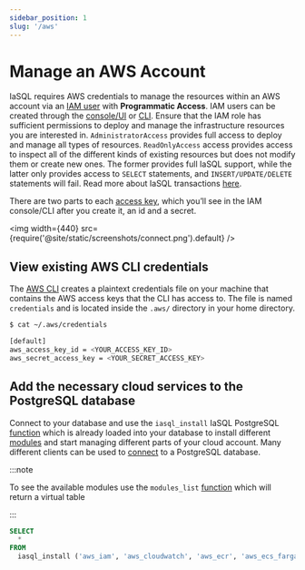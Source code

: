 ```yaml
---
sidebar_position: 1
slug: '/aws'
---
```


# Manage an AWS Account

IaSQL requires AWS credentials to manage the resources within an AWS account via an [IAM user](https://docs.aws.amazon.com/IAM/latest/UserGuide/id_users.html) with **Programmatic Access**. IAM users can be created through the [console/UI](https://docs.aws.amazon.com/IAM/latest/UserGuide/id_users_create.html#id_users_create_console) or [CLI](https://docs.aws.amazon.com/IAM/latest/UserGuide/id_users_create.html#id_users_create_cliwpsapi). Ensure that the IAM role has sufficient permissions to deploy and manage the infrastructure resources you are interested in. `AdministratorAccess` provides full access to deploy and manage all types of resources. `ReadOnlyAccess` access provides access to inspect all of the different kinds of existing resources but does not modify them or create new ones. The former provides full IaSQL support, while the latter only provides access to `SELECT` statements, and `INSERT/UPDATE/DELETE` statements will fail. Read more about IaSQL transactions [here](../concepts/transaction.md).

There are two parts to each [access key](https://docs.aws.amazon.com/general/latest/gr/aws-sec-cred-types.html#access-keys-and-secret-access-keys), which you’ll see in the IAM console/CLI after you create it, an id and a secret.

<img width={440} src={require('@site/static/screenshots/connect.png').default} />

## View existing AWS CLI credentials

The [AWS CLI](https://docs.aws.amazon.com/cli/latest/userguide/getting-started-install.html) creates a plaintext credentials file on your machine that contains the AWS access keys that the CLI has access to. The file is named `credentials` and is located inside the `.aws/` directory in your home directory.

```bash
$ cat ~/.aws/credentials

[default]
aws_access_key_id = <YOUR_ACCESS_KEY_ID>
aws_secret_access_key = <YOUR_SECRET_ACCESS_KEY>
```

## Add the necessary cloud services to the PostgreSQL database

Connect to your database and use the `iasql_install` IaSQL PostgreSQL [function](../modules/builtin/iasql_functions.md) which is already loaded into your database to install different [modules](../concepts/module.md) and start managing different parts of your cloud account. Many different clients can be used to [connect](../how-to/connect.md) to a PostgreSQL database.

:::note

To see the available modules use the `modules_list` [function](../modules/builtin/iasql_functions.md) which will return a virtual table

:::

```sql
SELECT
  *
FROM
  iasql_install ('aws_iam', 'aws_cloudwatch', 'aws_ecr', 'aws_ecs_fargate', 'aws_elb', 'aws_security_group', 'aws_vpc');
```
